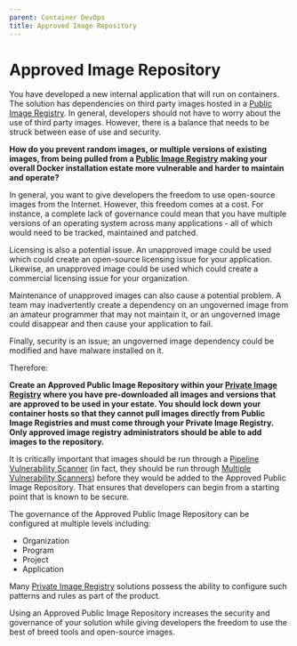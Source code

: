 ```yaml
---
parent: Container DevOps
title: Approved Image Repository
---
```

# Approved Image Repository

You have developed a new internal application that will run on containers.  The solution has dependencies on third party images hosted in a [Public Image Registry](public-image-registry.md).  In general, developers should not have to worry about the use of third party images.  However, there is a balance that needs to be struck between ease of use and security.

**How do you prevent random images, or multiple versions of existing images, from being pulled from a [Public Image Registry](public-image-registry.md) making your overall Docker installation estate more vulnerable and harder to maintain and operate?**

In general, you want to give developers the freedom to use open-source images from the Internet.  However, this freedom comes at a cost.  For instance, a complete lack of governance could mean that you have multiple versions of an operating system across many applications - all of which would need to be tracked, maintained and patched.

Licensing is also a potential issue.  An unapproved image could be used which could create an open-source licensing issue for your application.  Likewise, an unapproved image could be used which could create a commercial licensing issue for your organization.

Maintenance of unapproved images can also cause a potential problem. A team may inadvertently create a dependency on an ungoverned image from an amateur programmer that may not maintain it, or an ungoverned image could disappear and then cause your application to fail.

Finally, security is an issue; an ungoverned image dependency could be modified and have malware installed on it.

Therefore:

**Create an Approved Public Image Repository within your [Private Image Registry](private-image-registry.md) where you have pre-downloaded all images and versions that are approved to be used in your estate.  You should lock down your container hosts so that they cannot pull images directly from Public Image Registries and must come through your Private Image Registry.  Only approved image registry administrators should be able to add images to the repository.**

It is critically important that images should be run through a [Pipeline Vulnerability Scanner](cicd-pipeline-vulnerability-scan.md) (in fact, they should be run through [Multiple Vulnerability Scanners](multiple-vulnerability-scanners.md)) before they would be added to the Approved Public Image Repository.  That ensures that developers can begin from a starting point that is known to be secure.  

The governance of the Approved Public Image Repository can be configured at multiple levels including:

* Organization
* Program
* Project
* Application

Many [Private Image Registry](private-image-registry.md) solutions possess the ability to configure such patterns and rules as part of the product.

Using an Approved Public Image Repository increases the security and governance of your solution while giving developers the freedom to use the best of breed tools and open-source images.  
